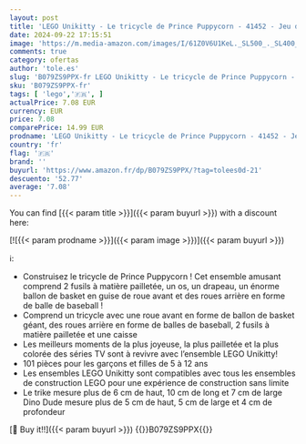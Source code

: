 ```yaml
---
layout: post
title: 'LEGO Unikitty - Le tricycle de Prince Puppycorn - 41452 - Jeu de construction'
date: 2024-09-22 17:15:51
image: 'https://m.media-amazon.com/images/I/61Z0V6U1KeL._SL500_._SL400_.jpg'
comments: true
category: ofertas
author: 'tole.es'
slug: 'B079ZS9PPX-fr LEGO Unikitty - Le tricycle de Prince Puppycorn - 41452 -...'
sku: 'B079ZS9PPX-fr'
tags: [ 'lego','🇫🇷', ]
actualPrice: 7.08 EUR
currency: EUR
price: 7.08
comparePrice: 14.99 EUR
prodname: 'LEGO Unikitty - Le tricycle de Prince Puppycorn - 41452 - Jeu de construction'
country: 'fr'
flag: '🇫🇷'
brand: ''
buyurl: 'https://www.amazon.fr/dp/B079ZS9PPX/?tag=tolees0d-21'
descuento: '52.77'
average: '7.08'
---
```


You can find [{{< param title >}}]({{< param buyurl >}}) with a discount here:

[![{{< param prodname >}}]({{< param image >}})]({{< param buyurl >}})

ℹ️:

- Construisez le tricycle de Prince Puppycorn ! Cet ensemble amusant comprend 2 fusils à matière pailletée, un os, un drapeau, un énorme ballon de basket en guise de roue avant et des roues arrière en forme de balle de baseball !
- Comprend un tricycle avec une roue avant en forme de ballon de basket géant, des roues arrière en forme de balles de baseball, 2 fusils à matière pailletée et une caisse
- Les meilleurs moments de la plus joyeuse, la plus pailletée et la plus colorée des séries TV sont à revivre avec l’ensemble LEGO Unikitty!
- 101 pièces pour les garçons et filles de 5 à 12 ans
- Les ensembles LEGO Unikitty sont compatibles avec tous les ensembles de construction LEGO pour une expérience de construction sans limite
- Le trike mesure plus de 6 cm de haut, 10 cm de long et 7 cm de large Dino Dude mesure plus de 5 cm de haut, 5 cm de large et 4 cm de profondeur

[🛒 Buy it!!]({{< param buyurl >}})
{{<world>}}B079ZS9PPX{{</world>}}

